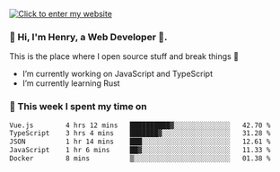 [![Click to enter my website](https://github.com/zh30/zh30/assets/7930156/bb82b0df-3fb8-4136-8522-734cd2b27f6a)](https://blog.zhanghe.dev) 

### 👋 Hi, I'm Henry, a Web Developer 🚀.

This is the place where I open source stuff and break things :rofl:

- I’m currently working on JavaScript and TypeScript
- I’m currently learning Rust

### 💪 This week I spent my time on

<!--START_SECTION:waka-->

```txt
Vue.js        4 hrs 12 mins   ██████████▓░░░░░░░░░░░░░░   42.70 %
TypeScript    3 hrs 4 mins    ███████▓░░░░░░░░░░░░░░░░░   31.28 %
JSON          1 hr 14 mins    ███░░░░░░░░░░░░░░░░░░░░░░   12.61 %
JavaScript    1 hr 6 mins     ██▓░░░░░░░░░░░░░░░░░░░░░░   11.33 %
Docker        8 mins          ▒░░░░░░░░░░░░░░░░░░░░░░░░   01.38 %
```

<!--END_SECTION:waka-->
